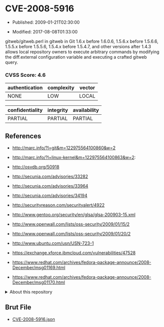 # CVE-2008-5916

- Published: 2009-01-21T02:30:00

- Modified: 2017-08-08T01:33:00

gitweb/gitweb.perl in gitweb in Git 1.6.x before 1.6.0.6, 1.5.6.x before 1.5.6.6, 1.5.5.x before 1.5.5.6, 1.5.4.x before 1.5.4.7, and other versions after 1.4.3 allows local repository owners to execute arbitrary commands by modifying the diff.external configuration variable and executing a crafted gitweb query.

### CVSS Score: **4.6**

| authentication | complexity | vector |
| --- | --- | --- |
| NONE | LOW | LOCAL |

| confidentiality | integrity | availability |
| --- | --- | --- |
| PARTIAL | PARTIAL | PARTIAL |

## References

* http://marc.info/?l=git&m=122975564100860&w=2

* http://marc.info/?l=linux-kernel&m=122975564100863&w=2:

* http://osvdb.org/50918

* http://secunia.com/advisories/33282

* http://secunia.com/advisories/33964

* http://secunia.com/advisories/34194

* http://securityreason.com/securityalert/4922

* http://www.gentoo.org/security/en/glsa/glsa-200903-15.xml

* http://www.openwall.com/lists/oss-security/2009/01/15/2

* http://www.openwall.com/lists/oss-security/2009/01/20/2

* http://www.ubuntu.com/usn/USN-723-1

* https://exchange.xforce.ibmcloud.com/vulnerabilities/47528

* https://www.redhat.com/archives/fedora-package-announce/2008-December/msg01169.html

* https://www.redhat.com/archives/fedora-package-announce/2008-December/msg01170.html

<details>
<summary>About this repository</summary> 

  This repository is part of the project [Live Hack CVE](https://github.com/Live-Hack-CVE). Main website can be found [www.live-hack.org](https://www.live-hack.org) 
  
  Made by [Sn0wAlice](https://github.com/Sn0wAlice) for the people that care about security and need to have a feed of the latest CVEs. Hope you enjoy it, don't forget to star the repo and follow me on [Twitter](https://twitter.com/Sn0wAlice) and [Github](https://github.com/Sn0wAlice). And that is my [personnal website](https://www.alice-snow.me/)

  - [Home Page](https://github.com/Live-Hack-CVE)
  - [Framework](https://github.com/Live-Hack-CVE/cve-framework)
  - [CVE database](https://github.com/Live-Hack-CVE/full_database)
  - [Changelog](https://github.com/Live-Hack-CVE/Changelog)
</details>

## Brut File

* [CVE-2008-5916.json](https://raw.githubusercontent.com/Live-Hack-CVE/full_database/main/cves/2008/CVE-2008-5916.json)

